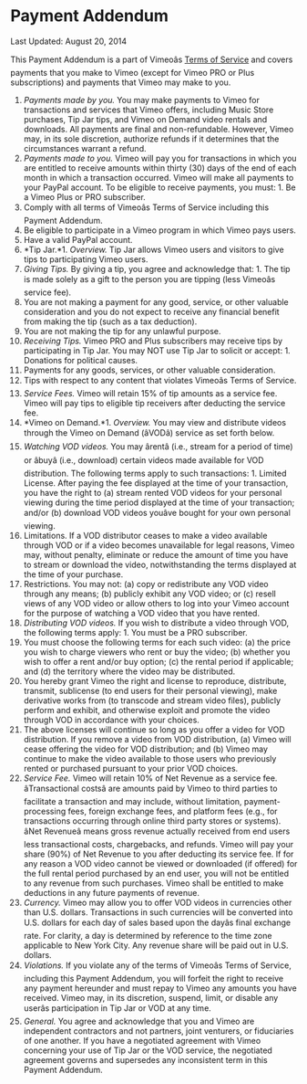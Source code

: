 Payment Addendum
================

Last Updated: August 20, 2014

 This Payment Addendum is a part of Vimeoâ&#128;&#153;s [Terms of Service](/terms) and covers payments that you make to Vimeo (except for Vimeo PRO or Plus subscriptions) and payments that Vimeo may make to you.

1. *Payments made by you.* You may make payments to Vimeo for transactions and services that Vimeo offers, including Music Store purchases, Tip Jar tips, and Vimeo on Demand video rentals and downloads. All payments are final and non-refundable. However, Vimeo may, in its sole discretion, authorize refunds if it determines that the circumstances warrant a refund.
2. *Payments made to you.* Vimeo will pay you for transactions in which you are entitled to receive amounts within thirty (30) days of the end of each month in which a transaction occurred. Vimeo will make all payments to your PayPal account. To be eligible to receive payments, you must: 1. Be a Vimeo Plus or PRO subscriber.
2. Comply with all terms of Vimeoâ&#128;&#153;s Terms of Service including this Payment Addendum.
3. Be eligible to participate in a Vimeo program in which Vimeo pays users.
4. Have a valid PayPal account.
3. *Tip Jar.*1. *Overview.* Tip Jar allows Vimeo users and visitors to give tips to participating Vimeo users.
2. *Giving Tips.* By giving a tip, you agree and acknowledge that: 1. The tip is made solely as a gift to the person you are tipping (less Vimeoâ&#128;&#153;s service fee).
2. You are not making a payment for any good, service, or other valuable consideration and you do not expect to receive any financial benefit from making the tip (such as a tax deduction).
3. You are not making the tip for any unlawful purpose.
3. *Receiving Tips.* Vimeo PRO and Plus subscribers may receive tips by participating in Tip Jar. You may NOT use Tip Jar to solicit or accept: 1. Donations for political causes.
2. Payments for any goods, services, or other valuable consideration.
3. Tips with respect to any content that violates Vimeoâ&#128;&#153;s Terms of Service.
4. *Service Fees.* Vimeo will retain 15% of tip amounts as a service fee. Vimeo will pay tips to eligible tip receivers after deducting the service fee.
4. *Vimeo on Demand.*1. *Overview.* You may view and distribute videos through the Vimeo on Demand (â&#128;&#156;VODâ&#128;&#157;) service as set forth below.
2. *Watching VOD videos.* You may â&#128;&#156;rentâ&#128;&#157; (i.e., stream for a period of time) or â&#128;&#156;buyâ&#128;&#157; (i.e., download) certain videos made available for VOD distribution. The following terms apply to such transactions: 1. Limited License. After paying the fee displayed at the time of your transaction, you have the right to (a) stream rented VOD videos for your personal viewing during the time period displayed at the time of your transaction; and/or (b) download VOD videos youâ&#128;&#153;ve bought for your own personal viewing.
2. Limitations. If a VOD distributor ceases to make a video available through VOD or if a video becomes unavailable for legal reasons, Vimeo may, without penalty, eliminate or reduce the amount of time you have to stream or download the video, notwithstanding the terms displayed at the time of your purchase.
3. Restrictions. You may not: (a) copy or redistribute any VOD video through any means; (b) publicly exhibit any VOD video; or (c) resell views of any VOD video or allow others to log into your Vimeo account for the purpose of watching a VOD video that you have rented.
3. *Distributing VOD videos.* If you wish to distribute a video through VOD, the following terms apply: 1. You must be a PRO subscriber.
2. You must choose the following terms for each such video: (a) the price you wish to charge viewers who rent or buy the video; (b) whether you wish to offer a rent and/or buy option; (c) the rental period if applicable; and (d) the territory where the video may be distributed.
3. You hereby grant Vimeo the right and license to reproduce, distribute, transmit, sublicense (to end users for their personal viewing), make derivative works from (to transcode and stream video files), publicly perform and exhibit, and otherwise exploit and promote the video through VOD in accordance with your choices.
4. The above licenses will continue so long as you offer a video for VOD distribution. If you remove a video from VOD distribution, (a) Vimeo will cease offering the video for VOD distribution; and (b) Vimeo may continue to make the video available to those users who previously rented or purchased pursuant to your prior VOD choices.
4. *Service Fee.* Vimeo will retain 10% of Net Revenue as a service fee. â&#128;&#156;Transactional costsâ&#128;&#157; are amounts paid by Vimeo to third parties to facilitate a transaction and may include, without limitation, payment-processing fees, foreign exchange fees, and platform fees (e.g., for transactions occurring through online third party stores or systems). â&#128;&#156;Net Revenueâ&#128;&#157; means gross revenue actually received from end users less transactional costs, chargebacks, and refunds. Vimeo will pay your share (90%) of Net Revenue to you after deducting its service fee. If for any reason a VOD video cannot be viewed or downloaded (if offered) for the full rental period purchased by an end user, you will not be entitled to any revenue from such purchases. Vimeo shall be entitled to make deductions in any future payments of revenue.
5. *Currency.* Vimeo may allow you to offer VOD videos in currencies other than U.S. dollars. Transactions in such currencies will be converted into U.S. dollars for each day of sales based upon the dayâ&#128;&#153;s final exchange rate. For clarity, a day is determined by reference to the time zone applicable to New York City. Any revenue share will be paid out in U.S. dollars.
5. *Violations.* If you violate any of the terms of Vimeoâ&#128;&#153;s Terms of Service, including this Payment Addendum, you will forfeit the right to receive any payment hereunder and must repay to Vimeo any amounts you have received. Vimeo may, in its discretion, suspend, limit, or disable any userâ&#128;&#153;s participation in Tip Jar or VOD at any time.
6. *General.* You agree and acknowledge that you and Vimeo are independent contractors and not partners, joint venturers, or fiduciaries of one another. If you have a negotiated agreement with Vimeo concerning your use of Tip Jar or the VOD service, the negotiated agreement governs and supersedes any inconsistent term in this Payment Addendum.
